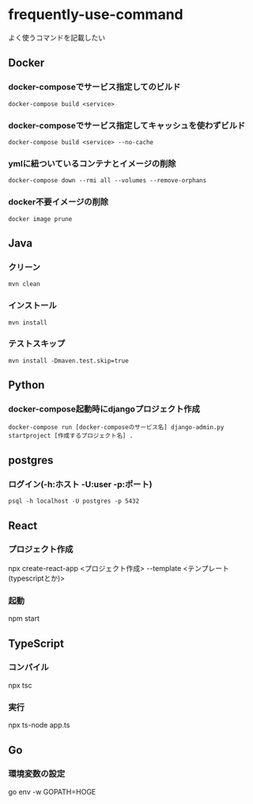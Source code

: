 # frequently-use-command
よく使うコマンドを記載したい

## Docker

### docker-composeでサービス指定してのビルド
```
docker-compose build <service>
```

### docker-composeでサービス指定してキャッシュを使わずビルド
```
docker-compose build <service> --no-cache
```

### ymlに紐ついているコンテナとイメージの削除
```
docker-compose down --rmi all --volumes --remove-orphans
```

### docker不要イメージの削除
```
docker image prune
``` 


## Java

### クリーン
```
mvn clean
```
### インストール
```
mvn install
```

### テストスキップ
```
mvn install -Dmaven.test.skip=true
```


## Python

### docker-compose起動時にdjangoプロジェクト作成
```
docker-compose run [docker-composeのサービス名] django-admin.py startproject [作成するプロジェクト名] .
```

## postgres
### ログイン(-h:ホスト -U:user -p:ポート)
```
psql -h localhost -U postgres -p 5432 
```
## React
### プロジェクト作成
npx create-react-app <プロジェクト作成> --template <テンプレート(typescriptとか)>

### 起動
npm start

## TypeScript
### コンパイル
npx tsc

### 実行
npx ts-node app.ts


## Go
### 環境変数の設定
go env -w GOPATH=HOGE

